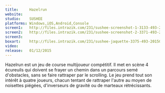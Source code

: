 ```yaml
---
title:     Hazelrun
website:   
studio:    SUSHEE
platforms: Windows,iOS,Android,Console
screen1:   http://files.intrazik.com/231/sushee-screenshot-1-3133-493-20150414-172851.png
screen2:   http://files.intrazik.com/231/sushee-screenshot-2-3371-493-20150414-172852.png
screen3:   
boxart:    http://files.intrazik.com/231/sushee-jaquette-3375-493-20150414-172852.png
video:     
release:   01/12/2015
---
```


Hazelrun est un jeu de course multijoueur compétitif. Il met en scène 4 écureuils qui doivent se frayer un chemin dans un parcours semé d'obstacles, sans se faire rattraper par le scrolling. Le jeu prend tout son intérêt à quatre joueurs, chacun tentant de rattraper l'autre au moyen de noisettes piégées, d'inverseurs de gravité ou de marteaux rétrécissants.